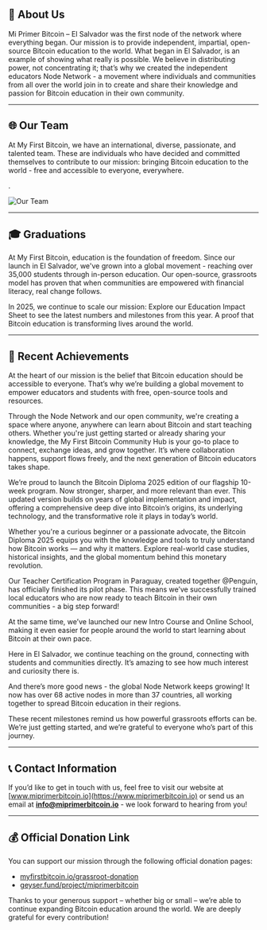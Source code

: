 ## 📖 About Us

Mi Primer Bitcoin – El Salvador was the first node of the network where everything began. Our mission is to provide independent, impartial, open-source Bitcoin education to the world. What began in El Salvador, is an example of showing what really is possible. We believe in distributing power, not concentrating it; that’s why we created the independent educators Node Network - a movement where individuals and communities from all over the world join in to create and share their knowledge and passion for Bitcoin education in their own community.

---

## 🌐 Our Team

At My First Bitcoin, we have an international, diverse, passionate, and talented team. These are individuals who have decided and committed themselves to contribute to our mission: bringing Bitcoin education to the world - free and accessible to everyone, everywhere.

.

![Our Team](https://myfirstbitcoin.io/wp-content/uploads/2025/02/GcmGmBYX0AArBlm-Christopher-David-Meinhart-768x502.jpeg)

---

## 🎓 Graduations

At My First Bitcoin, education is the foundation of freedom. Since our launch in El Salvador, we've grown into a global movement - reaching over 35,000 students through in-person education. Our open-source, grassroots model has proven that when communities are empowered with financial literacy, real change follows.

In 2025, we continue to scale our mission: Explore our Education Impact Sheet to see the latest numbers and milestones from this year. A proof that Bitcoin education is transforming lives around the world.

---

## 🌟 Recent Achievements

At the heart of our mission is the belief that Bitcoin education should be accessible to everyone. That’s why we’re building a global movement to empower educators and students with free, open-source tools and resources.

Through the Node Network and our open community, we're creating a space where anyone, anywhere can learn about Bitcoin and start teaching others. Whether you're just getting started or already sharing your knowledge, the My First Bitcoin Community Hub is your go-to place to connect, exchange ideas, and grow together. It’s where collaboration happens, support flows freely, and the next generation of Bitcoin educators takes shape.

We’re proud to launch the Bitcoin Diploma 2025 edition of our flagship 10-week program. Now stronger, sharper, and more relevant than ever. This updated version builds on years of global implementation and impact, offering a comprehensive deep dive into Bitcoin’s origins, its underlying technology, and the transformative role it plays in today’s world.

Whether you're a curious beginner or a passionate advocate, the Bitcoin Diploma 2025 equips you with the knowledge and tools to truly understand how Bitcoin works — and why it matters. Explore real-world case studies, historical insights, and the global momentum behind this monetary revolution.

Our Teacher Certification Program in Paraguay, created together @Penguin, has officially finished its pilot phase. This means we’ve successfully trained local educators who are now ready to teach Bitcoin in their own communities - a big step forward!

At the same time, we’ve launched our new Intro Course and Online School, making it even easier for people around the world to start learning about Bitcoin at their own pace.

Here in El Salvador, we continue teaching on the ground, connecting with students and communities directly. It’s amazing to see how much interest and curiosity there is.

And there’s more good news - the global Node Network keeps growing! It now has over 68 active nodes in more than 37 countries, all working together to spread Bitcoin education in their regions.

These recent milestones remind us how powerful grassroots efforts can be. We’re just getting started, and we’re grateful to everyone who’s part of this journey.

---

## 📞 Contact Information

If you’d like to get in touch with us, feel free to visit our website at [www.miprimerbitcoin.io](https://www.miprimerbitcoin.io) or send us an email at **info@miprimerbitcoin.io** - we look forward to hearing from you!

---

## 💰 Official Donation Link

You can support our mission through the following official donation pages:

- [myfirstbitcoin.io/grassroot-donation](https://myfirstbitcoin.io/grassroot-donation)  
- [geyser.fund/project/miprimerbitcoin](https://geyser.fund/project/miprimerbitcoin)

Thanks to your generous support – whether big or small – we’re able to continue expanding Bitcoin education around the world. We are deeply grateful for every contribution!

